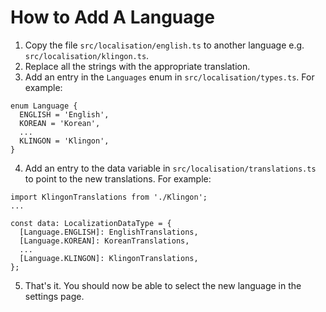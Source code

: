 # How to Add A Language
1. Copy the file `src/localisation/english.ts` to another language e.g. `src/localisation/klingon.ts`.
2. Replace all the strings with the appropriate translation.
3. Add an entry in the `Languages` enum in `src/localisation/types.ts`. For example:

```
enum Language {
  ENGLISH = 'English',
  KOREAN = 'Korean',
  ...
  KLINGON = 'Klingon',
}
```
4. Add an entry to the data variable in `src/localisation/translations.ts` to point to the new translations. For example:

```
import KlingonTranslations from './Klingon';
...

const data: LocalizationDataType = {
  [Language.ENGLISH]: EnglishTranslations,
  [Language.KOREAN]: KoreanTranslations,
  ...
  [Language.KLINGON]: KlingonTranslations,
};
```

5. That's it. You should now be able to select the new language in the settings page.